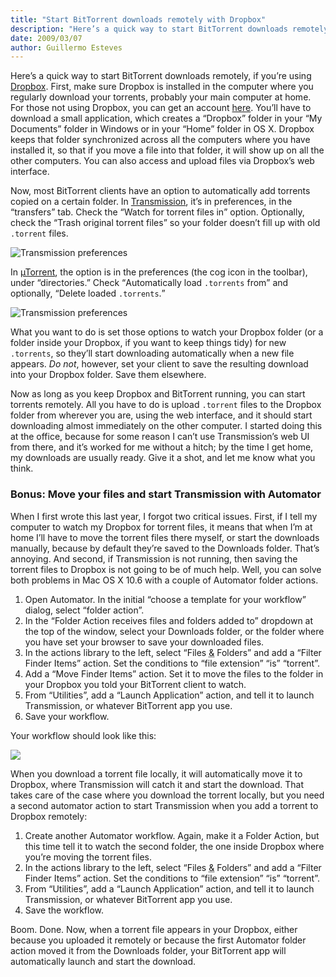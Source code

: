 ```yaml
---
title: "Start BitTorrent downloads remotely with Dropbox"
description: "Here’s a quick way to start BitTorrent downloads remotely, if you’re using Dropbox and Transmission."
date: 2009/03/07
author: Guillermo Esteves
---
```


Here’s a quick way to start BitTorrent downloads remotely, if you’re using [Dropbox][dropbox]. First, make sure Dropbox is installed in the computer where you regularly download your torrents, probably your main computer at home. For those not using Dropbox, you can get an account [here][dropbox]. You’ll have to download a small application, which creates a “Dropbox” folder in your “My Documents” folder in Windows or in your “Home” folder in OS X. Dropbox keeps that folder synchronized across all the computers where you have installed it, so that if you move a file into that folder, it will show up on all the other computers. You can also access and upload files via Dropbox’s web interface.

Now, most BitTorrent clients have an option to automatically add torrents copied on a certain folder. In [Transmission][transmission], it’s in preferences, in the “transfers” tab. Check the <q>Watch for torrent files in</q> option. Optionally, check the <q>Trash original torrent files</q> so your folder doesn’t fill up with old `.torrent` files.

![Transmission preferences](blog/2009-03-07-start-bittorrent-downloads-remotely-with-dropbox/84438959_1.png)

In [µTorrent][utorrent], the option is in the preferences (the cog icon in the toolbar), under “directories.” Check <q>Automatically load `.torrents` from</q> and optionally, <q>Delete loaded `.torrents`.</q>

![Transmission preferences](blog/2009-03-07-start-bittorrent-downloads-remotely-with-dropbox/84438959_2.png)

What you want to do is set those options to watch your Dropbox folder (or a folder inside your Dropbox, if you want to keep things tidy) for new `.torrents`, so they’ll start downloading automatically when a new file appears. _Do not_, however, set your client to save the resulting download into your Dropbox folder. Save them elsewhere.

Now as long as you keep Dropbox and BitTorrent running, you can start torrents remotely. All you have to do is upload `.torrent` files to the Dropbox folder from wherever you are, using the web interface, and it should start downloading almost immediately on the other computer. I started doing this at the office, because for some reason I can’t use Transmission’s web UI from there, and it’s worked for me without a hitch; by the time I get home, my downloads are usually ready. Give it a shot, and let me know what you think.

### Bonus: Move your files and start Transmission with Automator

When I first wrote this last year, I forgot two critical issues. First, if I tell my computer to watch my Dropbox for torrent files, it means that when I’m at home I’ll have to move the torrent files there myself, or start the downloads manually, because by default they’re saved to the Downloads folder. That’s annoying. And second, if Transmission is not running, then saving the torrent files to Dropbox is not going to be of much help. Well, you can solve both problems in Mac OS X 10.6 with a couple of Automator folder actions.

1.  Open Automator. In the initial “choose a template for your workflow” dialog, select “folder action”.
2.  In the “Folder Action receives files and folders added to” dropdown at the top of the window, select your Downloads folder, or the folder where you have set your browser to save your downloaded files.
3.  In the actions library to the left, select “Files <abbr title="and">&</abbr> Folders” and add a “Filter Finder Items” action. Set the conditions to “file extension” “is” “torrent”.
4.  Add a “Move Finder Items” action. Set it to move the files to the folder in your Dropbox you told your BitTorrent client to watch.
5.  From “Utilities”, add a “Launch Application” action, and tell it to launch Transmission, or whatever BitTorrent app you use.
6.  Save your workflow.

Your workflow should look like this:

![](blog/2009-03-07-start-bittorrent-downloads-remotely-with-dropbox/84438959_3.png)

When you download a torrent file locally, it will automatically move it to Dropbox, where Transmission will catch it and start the download. That takes care of the case where you download the torrent locally, but you need a second automator action to start Transmission when you add a torrent to Dropbox remotely:

1.  Create another Automator workflow. Again, make it a Folder Action, but this time tell it to watch the second folder, the one inside Dropbox where you’re moving the torrent files.
2.  In the actions library to the left, select “Files <abbr title="and">&</abbr> Folders” and add a “Filter Finder Items” action. Set the conditions to “file extension” “is” “torrent”.
3.  From “Utilities”, add a “Launch Application” action, and tell it to launch Transmission, or whatever BitTorrent app you use.
4.  Save the workflow.

Boom. Done. Now, when a torrent file appears in your Dropbox, either because you uploaded it remotely or because the first Automator folder action moved it from the Downloads folder, your BitTorrent app will automatically launch and start the download.

[dropbox]: https://www.getdropbox.com/referrals/NTE4MjI2OQ
[transmission]: http://www.transmissionbt.com/
[utorrent]: http://www.utorrent.com/
